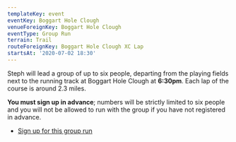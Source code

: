 ```yaml
---
templateKey: event
eventKey: Boggart Hole Clough
venueForeignKey: Boggart Hole Clough
eventType: Group Run
terrain: Trail
routeForeignKey: Boggart Hole Clough XC Lap
startsAt: '2020-07-02 18:30'
---
```

Steph will lead a group of up to six people, departing from the playing fields
next to the running track at Boggart Hole Clough at **6:30pm**. Each lap of the
course is around 2.3 miles.

**You must sign up in advance**; numbers will be strictly limited to six people 
and you will not be allowed to run with the group if you have not registered in 
advance.

* [Sign up for this group run](https://doodle.com/poll/gw7h26qk4wtgrcce)
